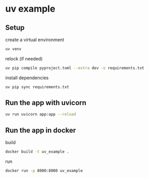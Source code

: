 # uv example

## Setup

create a virtual environment
```bash
uv venv
```

relock (if needed)
```bash
uv pip compile pyproject.toml --extra dev -o requirements.txt
```

install dependencies
```bash
uv pip sync requirements.txt
```

## Run the app with uvicorn

```bash
uv run uvicorn app:app --reload
```

## Run the app in docker

build
```bash
docker build -t uv_example .
```

run
```bash
docker run -p 8000:8000 uv_example
```

